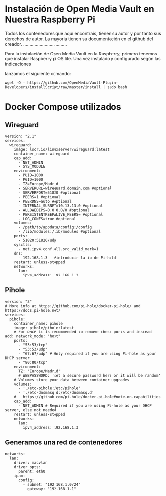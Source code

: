 # Instalación de Open Media Vault en Nuestra Raspberry Pi


Todos los contenedores que aquí encontrais, tienen su autor y por tanto sus derechos de autor.
La mayoria tienen su documentación en el github del creador.
...................................

Para la instalación de Open Media Vault en la Raspberry, primero tenemos que instalar Raspberry pi OS lite.
Una vez instalado y configurado según las indicaciones 

lanzamos el siguiente comando:
```
wget -O - https://github.com/OpenMediaVault-Plugin-Developers/installScript/raw/master/install | sudo bash
```

# Docker Compose utilizados

## Wireguard
```
version: "2.1"
services:
  wireguard:
    image: lscr.io/linuxserver/wireguard:latest
    container_name: wireguard
    cap_add:
      - NET_ADMIN
      - SYS_MODULE
    environment:
      - PUID=1000
      - PGID=1000
      - TZ=Europe/Madrid
      - SERVERURL=wireguard.domain.com #optional
      - SERVERPORT=51820 #optional
      - PEERS=1 #optional
      - PEERDNS=auto #optional
      - INTERNAL_SUBNET=10.13.13.0 #optional
      - ALLOWEDIPS=0.0.0.0/0 #optional
      - PERSISTENTKEEPALIVE_PEERS= #optional
      - LOG_CONFS=true #optional
    volumes:
      - /path/to/appdata/config:/config
      - /lib/modules:/lib/modules #optional
    ports:
      - 51820:51820/udp
    sysctls:
      - net.ipv4.conf.all.src_valid_mark=1
    dns:
      - 192.168.1.3   #introducir la ip de Pi-hold
    restart: unless-stopped
    networks:
      lan:
        ipv4_address: 192.168.1.2 
```


## Pihole
```
version: "3"
# More info at https://github.com/pi-hole/docker-pi-hole/ and https://docs.pi-hole.net/
services:
  pihole:
    container_name: pihole
    image: pihole/pihole:latest
    # For DHCP it is recommended to remove these ports and instead add: network_mode: "host"
    ports:
      - "53:53/tcp"
      - "53:53/udp"
      - "67:67/udp" # Only required if you are using Pi-hole as your DHCP server
      - "80:80/tcp"
    environment:
      TZ: 'Europe/Madrid'
      # WEBPASSWORD: 'set a secure password here or it will be random'
    # Volumes store your data between container upgrades
    volumes:
      - './etc-pihole:/etc/pihole'
      - './etc-dnsmasq.d:/etc/dnsmasq.d'
    #   https://github.com/pi-hole/docker-pi-hole#note-on-capabilities
    cap_add:
      - NET_ADMIN # Required if you are using Pi-hole as your DHCP server, else not needed
    restart: unless-stopped
    networks:
      lan:
        ipv4_address: 192.168.1.3 
```


## Generamos una red de contenedores 
```
networks:
  lan:
    driver: macvlan
    driver_opts:
      parent: eth0
    ipam:
      config:
        - subnet: "192.168.1.0/24"
          gateway: "192.168.1.1"
```
